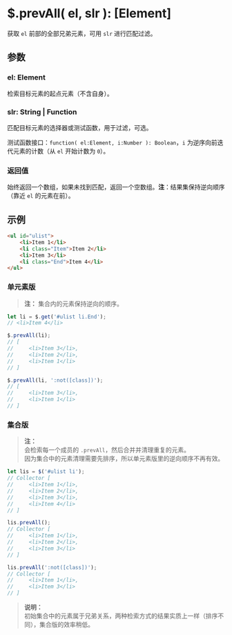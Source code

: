 # $.prevAll( el, slr ): [Element]

获取 `el` 前部的全部兄弟元素，可用 `slr` 进行匹配过滤。


## 参数

### el: Element

检索目标元素的起点元素（不含自身）。


### slr: String | Function

匹配目标元素的选择器或测试函数，用于过滤，可选。

测试函数接口：`function( el:Element, i:Number ): Boolean`，`i` 为逆序向前迭代元素的计数（从 `el` 开始计数为 `0`）。


### 返回值

始终返回一个数组，如果未找到匹配，返回一个空数组。**注**：结果集保持逆向顺序（靠近 `el` 的元素在前）。


## 示例

```html
<ul id="ulist">
    <li>Item 1</li>
    <li class="Item">Item 2</li>
    <li>Item 3</li>
    <li class="End">Item 4</li>
</ul>
```


### 单元素版

> **注：**
> 集合内的元素保持逆向的顺序。

```js
let li = $.get('#ulist li.End');
// <li>Item 4</li>

$.prevAll(li);
// [
//     <li>Item 3</li>,
//     <li>Item 2</li>,
//     <li>Item 1</li>
// ]

$.prevAll(li, ':not([class])');
// [
//     <li>Item 3</li>,
//     <li>Item 1</li>
// ]
```


### 集合版

> **注：**<br>
> 会检索每一个成员的 `.prevAll`，然后合并并清理重复的元素。<br>
> 因为集合中的元素清理需要先排序，所以单元素版里的逆向顺序不再有效。<br>

```js
let lis = $('#ulist li');
// Collector [
//     <li>Item 1</li>,
//     <li>Item 2</li>,
//     <li>Item 3</li>,
//     <li>Item 4</li>
// ]

lis.prevAll();
// Collector [
//     <li>Item 1</li>,
//     <li>Item 2</li>,
//     <li>Item 3</li>
// ]

lis.prevAll(':not([class])');
// Collector [
//     <li>Item 1</li>,
//     <li>Item 3</li>
// ]
```

> **说明：**<br>
> 初始集合中的元素属于兄弟关系，两种检索方式的结果实质上一样（排序不同），集合版的效率稍低。
